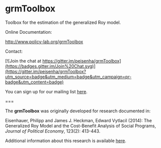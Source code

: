 grmToolbox
===================

Toolbox for the estimation of the generalized Roy model.

Online Documentation:

http://www.policy-lab.org/grmToolbox

Contact:

[![Join the chat at https://gitter.im/peisenha/grmToolbox](https://badges.gitter.im/Join%20Chat.svg)](https://gitter.im/peisenha/grmToolbox?utm_source=badge&utm_medium=badge&utm_campaign=pr-badge&utm_content=badge)

You can sign up for our mailing list [here](http://eepurl.com/RStEH).

===

The **grmToolbox** was originally developed for research documented in:

Eisenhauer, Philipp and James J. Heckman, Edward Vytlacil (2014): The Generalized Roy Model and the Cost-Benefit Analysis of Social Programs, *Journal of Political Economy*, 123(2): 413-443.

Additional information about this research is available [here](http://www.policy-lab.org/cb-analysis).
